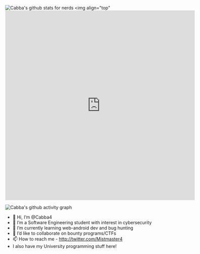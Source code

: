 
<img align="top" src="https://github-readme-stats.vercel.app/api?username=cabba4&show_icons=true&theme=radical" alt="Cabba's github stats for nerds" /> <img align="top" <iframe width="600" height="600" src="https://ionicabizau.github.io/github-profile-languages/api.html?cabba4" frameborder="0"></iframe>

![Cabba's github activity graph](https://activity-graph.herokuapp.com/graph?username=cabba4&theme=react-dark)

- 👋 Hi, I’m @Cabba4
- 👀 I’m a Software Engineering student with interest in cybersecurity
- 🌱 I’m currently learning web-android dev and bug hunting  
- 💞️ I’d like to collaborate on bounty programs/CTFs
- 📫 How to reach me - http://twitter.com/Mistmaster4
- I also have my University programming stuff here!

<!---
Cabba4/Cabba4 is a ✨ special ✨ repository because its `README.md` (this file) appears on your GitHub profile.
You can click the Preview link to take a look at your changes.
[![Cabba's stats for nerds](https://github-readme-stats.vercel.app/api?username=cabba4)](https://github.com/anuraghazra/github-readme-stats)
--->
